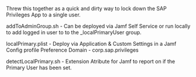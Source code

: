 Threw this together as a quick and dirty way to lock down the SAP Privileges App to a single user.


addToAdminGroup.sh - Can be deployed via Jamf Self Service or run locally to add logged in user to to the  _localPrimaryUser group.

localPrimary.plist - Deploy via Application & Custom Settings in a Jamf Config profile
        Preference Domain - corp.sap.privileges

detectLocalPrimary.sh - Extension Atribute for Jamf to report on if the Primary User has been set.
